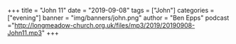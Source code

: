 +++
title = "John 11"
date = "2019-09-08"
tags = ["John"]
categories = ["evening"]
banner = "img/banners/john.png"
author = "Ben Epps"
podcast ="http://longmeadow-church.org.uk/files/mp3/2019/20190908-John11.mp3"
+++
